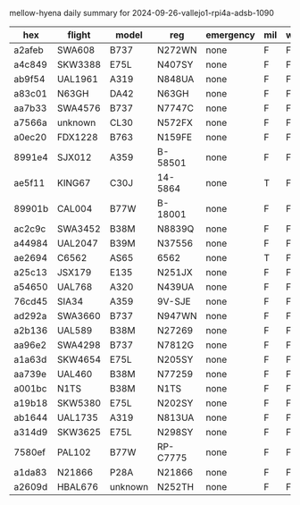 mellow-hyena daily summary for 2024-09-26-vallejo1-rpi4a-adsb-1090

|hex|flight|model|reg|emergency|mil|weirdo|
|--|--|--|--|--|--|--|
|a2afeb|SWA608|B737|N272WN|none|F|F|
|a4c849|SKW3388|E75L|N407SY|none|F|F|
|ab9f54|UAL1961|A319|N848UA|none|F|F|
|a83c01|N63GH|DA42|N63GH|none|F|F|
|aa7b33|SWA4576|B737|N7747C|none|F|F|
|a7566a|unknown|CL30|N572FX|none|F|F|
|a0ec20|FDX1228|B763|N159FE|none|F|F|
|8991e4|SJX012|A359|B-58501|none|F|F|
|ae5f11|KING67|C30J|14-5864|none|T|F|
|89901b|CAL004|B77W|B-18001|none|F|F|
|ac2c9c|SWA3452|B38M|N8839Q|none|F|F|
|a44984|UAL2047|B39M|N37556|none|F|F|
|ae2694|C6562|AS65|6562|none|T|F|
|a25c13|JSX179|E135|N251JX|none|F|F|
|a54650|UAL768|A320|N439UA|none|F|F|
|76cd45|SIA34|A359|9V-SJE|none|F|F|
|ad292a|SWA3660|B737|N947WN|none|F|F|
|a2b136|UAL589|B38M|N27269|none|F|F|
|aa96e2|SWA4298|B737|N7812G|none|F|F|
|a1a63d|SKW4654|E75L|N205SY|none|F|F|
|aa739e|UAL460|B38M|N77259|none|F|F|
|a001bc|N1TS|B38M|N1TS|none|F|F|
|a19b18|SKW5380|E75L|N202SY|none|F|F|
|ab1644|UAL1735|A319|N813UA|none|F|F|
|a314d9|SKW3625|E75L|N298SY|none|F|F|
|7580ef|PAL102|B77W|RP-C7775|none|F|F|
|a1da83|N21866|P28A|N21866|none|F|F|
|a2609d|HBAL676|unknown|N252TH|none|F|F|
